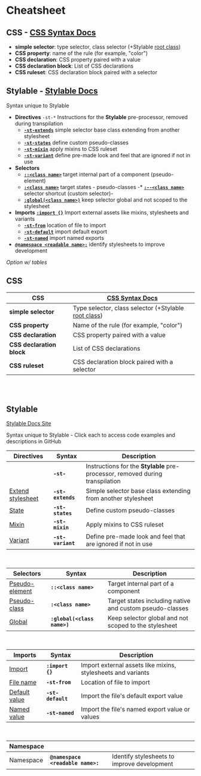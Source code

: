 # Cheatsheet

 ## CSS - [CSS Syntax Docs](https://developer.mozilla.org/en-US/docs/Learn/CSS/Introduction_to_CSS/Syntax#CSS_Declarations)

 * **simple selector**: type selector, class selector (+Stylable [root class](./root.md))
 * **CSS property**: name of the rule (for example, "color")
 * **CSS declaration**: CSS property paired with a value
 * **CSS declaration block**: List of CSS declarations
 * **CSS ruleset**: CSS declaration block paired with a selector

## Stylable - [Stylable Docs](www.stylable.io) 
Syntax unique to Stylable

 * **Directives** `-st-*` Instructions for the **Stylable** pre-processor, removed during transpilation
    * [**`-st-extends`**](../references/extend-stylesheet.md) simple selector base class extending from another stylesheet
    * [**`-st-states`**](../references/pseudo-classes.md) define custom pseudo-classes
    * [**`-st-mixin`**](../references/mixin-syntax.md) apply mixins to CSS ruleset
    * [**`-st-variant`**](../references/variants.md) define pre-made look and feel that are ignored if not in use
* **Selectors**
    * [**`::<class name>`**](../references/pseudo-elements.md) target internal part of a component (pseudo-element) 
    * [**`:<class name>`**](../references/pseudo-classes.md) target states - pseudo-classes
    -* [**`:--<class name>`**](../references/custom-selectors.md) selector shortcut (custom selector)-
    * [**`:global(<class name>)`**](../references/global-selectors.md) keep selector global and not scoped to the stylesheet
* **Imports** [**`:import {}`**](../references/imports.md) Import external assets like mixins, stylesheets and variants
    * [**`-st-from`**](../references/imports.md) location of file to import
    * [**`-st-default`**](../references/imports.md) import default export
    * [**`-st-named`**](../references/imports.md) import named exports
* [**`@namespace <readable name>;`**](../references/namespace.md) identify stylesheets to improve development


*Option w/ tables*

## CSS

| **CSS**  |[CSS Syntax Docs](https://developer.mozilla.org/en-US/docs/Learn/CSS/Introduction_to_CSS/Syntax#CSS_Declarations)  |
|---|---|
|**simple selector**   |Type selector, class selector (+Stylable [root class](./root.md))   |
|**CSS property**   | Name of the rule (for example, "color")  |
| **CSS declaration**  | CSS property paired with a value  |
|**CSS declaration block**   |  List of CSS declarations  |
|**CSS ruleset** | CSS declaration block paired with a selector
<br>  
<br>

## Stylable 

[Stylable Docs Site](www.stylable.io)

Syntax unique to Stylable - Click each to access code examples and descriptions in GitHub
  
| Directives | Syntax  |  Description |
|---|---|---|
||**`-st-`**|Instructions for the **Stylable** pre-processor, removed during transpilation|
|[Extend stylesheet](../references/extend-stylesheet.md)|**`-st-extends`**   | Simple selector base class extending from another stylesheet  |
|[State](../references/pseudo-classes.md)| **`-st-states`** | Define custom pseudo-classes  |
|[Mixin](../references/mixin-syntax.md) | **`-st-mixin`**   | Apply mixins to CSS ruleset  |
|[Variant](../references/variants.md) |**`-st-variant`**    | Define pre-made look and feel that are ignored if not in use  |
<br>

|Selectors   | Syntax  | Description  |
|---|---|---|
|[Pseudo-element](../references/pseudo-elements.md) | **`::<class name>`**  | Target internal part of a component |
|[Pseudo-class](../references/pseudo-classes.md) | **`:<class name>`**  | Target states including native and custom pseudo-classes |
| [Global](../references/global-selectors.md) | **`:global(<class name>)`**| Keep selector global and not scoped to the stylesheet  |
 <br> 

| Imports  | Syntax  | Description  |
|---|---|---|
|[Import](../references/imports.md)|**`:import {}`**   | Import external assets like mixins, stylesheets and variants|
|[File name](../references/imports.md)  | **`-st-from`**  | Location of file to import  |
|[Default value](../references/imports.md)   | **`-st-default`**  |Import the file's default export value   |
|[Named value](../references/imports.md)   | **`-st-named`**  | Import the file's named export value or values  |
<br>

|Namespace|||
|---|---|---|
|Namespace|**`@namespace <readable name>:`**| Identify stylesheets to improve development|





